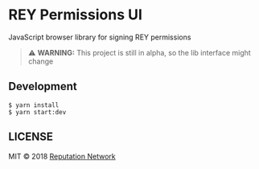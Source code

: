 # REY Permissions UI
JavaScript browser library for signing REY permissions
> :warning: **WARNING:** This project is still in alpha, so the lib interface might change

## Development 
```
$ yarn install
$ yarn start:dev
```

## LICENSE
MIT © 2018 [Reputation Network](./LICENSE)
